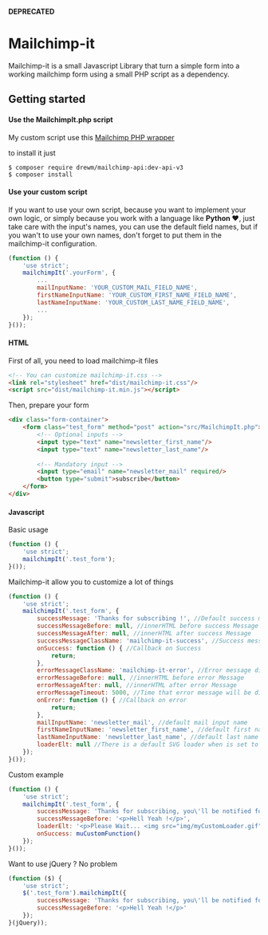 **DEPRECATED**

# Mailchimp-it

Mailchimp-it is a small Javascript Library that turn a simple form into a working mailchimp form using a small PHP script as a dependency.

## Getting started

#### Use the MailchimpIt.php script
My custom script use this [Mailchimp PHP wrapper](https://github.com/drewm/mailchimp-api/tree/api-v3)

to install it just
```console
$ composer require drewm/mailchimp-api:dev-api-v3
$ composer install
```

#### Use your custom script
If you want to use your own script, because you want to implement your own logic,
or simply because you work with a language like **Python ❤**, just take care with
the input's names, you can use the default field names, but if you wan't to use
your own names, don't forget to put them in the mailchimp-it configuration.

```javascript
(function () {
    'use strict';
    mailchimpIt('.yourForm', {
	    ...
        mailInputName: 'YOUR_CUSTOM_MAIL_FIELD_NAME',
        firstNameInputName: 'YOUR_CUSTOM_FIRST_NAME_FIELD_NAME',
        lastNameInputName: 'YOUR_CUSTOM_LAST_NAME_FIELD_NAME',
        ...
    });
}());
```


#### HTML
First of all, you need to load mailchimp-it files
```html
<!-- You can customize mailchimp-it.css -->
<link rel="stylesheet" href="dist/mailchimp-it.css"/>
<script src="dist/mailchimp-it.min.js"></script>
```

Then, prepare your form
```html
<div class="form-container">
    <form class="test_form" method="post" action="src/MailchimpIt.php">
	    <!-- Optional inputs -->
	    <input type="text" name="newsletter_first_name"/>
        <input type="text" name="newsletter_last_name"/>
               
	    <!-- Mandatory input -->
        <input type="email" name="newsletter_mail" required/>
        <button type="submit">subscribe</button>
    </form>
</div>
```

#### Javascript
Basic usage
```javascript
(function () {
    'use strict';
    mailchimpIt('.test_form');
}());
```

Mailchimp-it allow you to customize a lot of things
```javascript
(function () {
    'use strict';
    mailchimpIt('.test_form', {
        successMessage: 'Thanks for subscribing !', //Default success message
        successMessageBefore: null, //innerHTML before success Message
        successMessageAfter: null, //innerHTML after success Message
        successMessageClassName: 'mailchimp-it-success', //Success message div class
        onSuccess: function () { //Callback on Success
            return;
        },
        errorMessageClassName: 'mailchimp-it-error', //Error message div class
        errorMessageBefore: null, //innerHTML before error Message
        errorMessageAfter: null, //innerHTML after error Message
        errorMessageTimeout: 5000, //Time that error message will be displayed
        onError: function () { //Callback on error
            return;
        },
        mailInputName: 'newsletter_mail', //default mail input name
        firstNameInputName: 'newsletter_first_name', //default first name input name
        lastNameInputName: 'newsletter_last_name', //default last name input name
        loaderElt: null //There is a default SVG loader when is set to null, but you can put here you own loader in raw HTML
    });
}());
```

Custom example
```javascript
(function () {
    'use strict';
    mailchimpIt('.test_form', {
        successMessage: 'Thanks for subscribing, you\'ll be notified for the next update !',
        successMessageBefore: '<p>Hell Yeah !</p>',
        loaderElt: '<p>Please Wait... <img src="img/myCustomLoader.gif"/></p>',
        onSuccess: muCustomFunction()
    });
}());
```

Want to use jQuery ?
No problem
```javascript
(function ($) {
    'use strict';
    $('.test_form').mailchimpIt({
        successMessage: 'Thanks for subscribing, you\'ll be notified for the next update !',
        successMessageBefore: '<p>Hell Yeah !</p>'
    });
}(jQuery));
```

